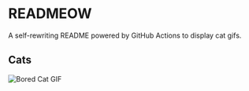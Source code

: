 # READMEOW

A self-rewriting README powered by GitHub Actions to display cat gifs.

## Cats

![Bored Cat GIF](https://media3.giphy.com/media/mlvseq9yvZhba/200.gif?cid=9acd02dauvvqxiukjbric5ejertn54r4zvhwm44n6apos777&ep=v1_gifs_search&rid=200.gif&ct=g)
